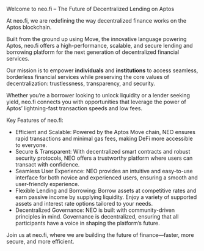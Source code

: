 
Welcome to neo.fi – The Future of Decentralized Lending on Aptos

At neo.fi, we are redefining the way decentralized finance works on the Aptos blockchain. 

Built from the ground up using Move, the innovative language powering Aptos, neo.fi offers a high-performance, scalable, and secure lending and borrowing platform for the next generation of decentralized financial services.

Our mission is to empower __individuals__ and __institutions__ to access seamless, borderless financial services while preserving the core values of decentralization: trustlessness, transparency, and security. 

Whether you’re a borrower looking to unlock liquidity or a lender seeking yield, neo.fi connects you with opportunities that leverage the power of Aptos’ lightning-fast transaction speeds and low fees.

Key Features of neo.fi:
- Efficient and Scalable: Powered by the Aptos Move chain, NEO ensures rapid transactions and minimal gas fees, making DeFi more accessible to everyone.
- Secure & Transparent: With decentralized smart contracts and robust security protocols, NEO offers a trustworthy platform where users can transact with confidence.
- Seamless User Experience: NEO provides an intuitive and easy-to-use interface for both novice and experienced users, ensuring a smooth and user-friendly experience.
- Flexible Lending and Borrowing: Borrow assets at competitive rates and earn passive income by supplying liquidity. Enjoy a variety of supported assets and interest rate options tailored to your needs.
- Decentralized Governance: NEO is built with community-driven principles in mind. Governance is decentralized, ensuring that all participants have a voice in shaping the platform’s future.

Join us at neo.fi, where we are building the future of finance—faster, more secure, and more efficient.
